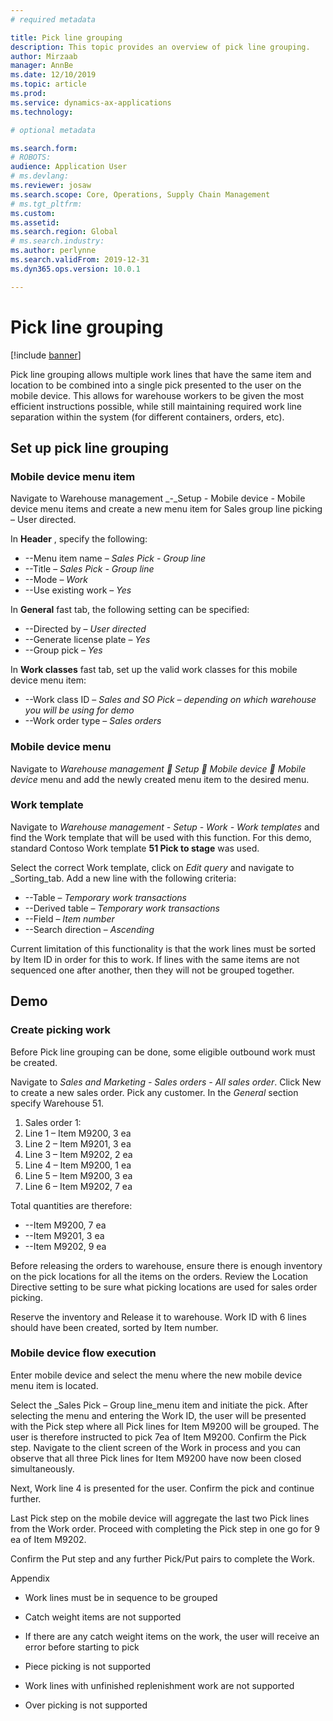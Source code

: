 ```yaml
---
# required metadata

title: Pick line grouping
description: This topic provides an overview of pick line grouping.
author: Mirzaab
manager: AnnBe
ms.date: 12/10/2019
ms.topic: article
ms.prod: 
ms.service: dynamics-ax-applications
ms.technology: 

# optional metadata

ms.search.form: 
# ROBOTS: 
audience: Application User
# ms.devlang: 
ms.reviewer: josaw
ms.search.scope: Core, Operations, Supply Chain Management
# ms.tgt_pltfrm: 
ms.custom: 
ms.assetid: 
ms.search.region: Global
# ms.search.industry: 
ms.author: perlynne
ms.search.validFrom: 2019-12-31
ms.dyn365.ops.version: 10.0.1

---
```


# Pick line grouping

[!include [banner](../includes/banner.md)]

Pick line grouping allows multiple work lines that have the same item and location to be combined into a single pick presented to the user on the mobile device. This allows for warehouse workers to be given the most efficient instructions possible, while still maintaining required work line separation within the system (for different containers, orders, etc).

## Set up pick line grouping

### Mobile device menu item

Navigate to Warehouse management _-_Setup _-_  Mobile device _-_ Mobile device menu items and create a new menu item for Sales group line picking – User directed.

In **Header** , specify the following:

- --Menu item name – _Sales Pick - Group line_
- --Title – _Sales Pick - Group line_
- --Mode – _Work_
- --Use existing work – _Yes_

In **General** fast tab, the following setting can be specified:

- --Directed by – _User directed_
- --Generate license plate – _Yes_
- --Group pick – _Yes_

In **Work classes** fast tab, set up the valid work classes for this mobile device menu item:

- --Work class ID – _Sales and SO Pick – depending on which warehouse you will be using for demo_
- --Work order type – _Sales orders_

### Mobile device menu

Navigate to _Warehouse management_ __ _Setup_ __ _Mobile device_ __ _Mobile device_ menu and add the newly created menu item to the desired menu.

### Work template

Navigate to _Warehouse management - Setup - Work - Work templates_ and find the Work template that will be used with this function. For this demo, standard Contoso Work template **51 Pick to stage** was used.

Select the correct Work template, click on _Edit query_ and navigate to _Sorting_tab. Add a new line with the following criteria:

- --Table – _Temporary work transactions_
- --Derived table – _Temporary work transactions_
- --Field – _Item number_
- --Search direction – _Ascending_

Current limitation of this functionality is that the work lines must be sorted by Item ID in order for this to work. If lines with the same items are not sequenced one after another, then they will not be grouped together.

## Demo

### Create picking work

Before Pick line grouping can be done, some eligible outbound work must be created.

Navigate to _Sales and Marketing - Sales orders - All sales order_. Click New to create a new sales order. Pick any customer. In the _General_ section specify Warehouse 51.

1. Sales order 1:
  1. Line 1 – Item M9200, 3 ea
  2. Line 2 – Item M9201, 3 ea
  3. Line 3 – Item M9202, 2 ea
  4. Line 4 – Item M9200, 1 ea
  5. Line 5 – Item M9200, 3 ea
  6. Line 6 – Item M9202, 7 ea

Total quantities are therefore:

- --Item M9200, 7 ea
- --Item M9201, 3 ea
- --Item M9202, 9 ea

Before releasing the orders to warehouse, ensure there is enough inventory on the pick locations for all the items on the orders. Review the Location Directive setting to be sure what picking locations are used for sales order picking.

Reserve the inventory and Release it to warehouse. Work ID with 6 lines should have been created, sorted by Item number.

### Mobile device flow execution

Enter mobile device and select the menu where the new mobile device menu item is located.

Select the _Sales Pick – Group line_menu item and initiate the pick. After selecting the menu and entering the Work ID, the user will be presented with the Pick step where all Pick lines for Item M9200 will be grouped. The user is therefore instructed to pick 7ea of Item M9200. Confirm the Pick step. Navigate to the client screen of the Work in process and you can observe that all three Pick lines for Item M9200 have now been closed simultaneously.

Next, Work line 4 is presented for the user. Confirm the pick and continue further.

Last Pick step on the mobile device will aggregate the last two Pick lines from the Work order. Proceed with completing the Pick step in one go for 9 ea of Item M9202.

Confirm the Put step and any further Pick/Put pairs to complete the Work.

Appendix

- Work lines must be in sequence to be grouped
- Catch weight items are not supported

- If there are any catch weight items on the work, the user will receive an error before starting to pick

- Piece picking is not supported
- Work lines with unfinished replenishment work are not supported

- Over picking is not supported
